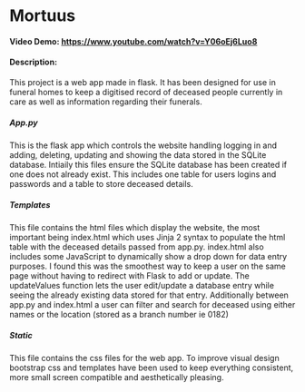 # Mortuus

#### Video Demo: https://www.youtube.com/watch?v=Y06oEj6Luo8

#### Description:

This project is a web app made in flask.
It has been designed for use in funeral homes to keep a digitised record of deceased people currently in care as well as information regarding their funerals.

##### App.py

This is the flask app which controls the website handling logging in and adding, deleting, updating and showing the data stored in the SQLite database.
Intiaily this files ensure the SQLite database has been created if one does not already exist. This includes one table for users logins and passwords and a table to store deceased details.

##### Templates

This file contains the html files which display the website, the most important being index.html which uses Jinja 2 syntax to populate the html table with the deceased details passed from app.py.
index.html also includes some JavaScript to dynamically show a drop down for data entry purposes. I found this was the smoothest way to keep a user on the same page without having to redirect with Flask to add or update.
The updateValues function lets the user edit/update a database entry while seeing the already existing data stored for that entry.
Additionally between app.py and index.html a user can filter and search for deceased using either names or the location (stored as a branch number ie 0182)

##### Static

This file contains the css files for the web app.
To improve visual design bootstrap css and templates have been used to keep everything consistent, more small screen compatible and aesthetically pleasing.

